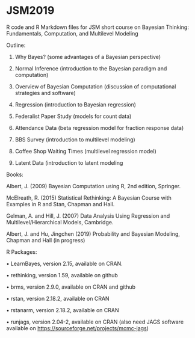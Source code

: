# JSM2019
R code and R Markdown files for JSM short course on 
Bayesian Thinking: Fundamentals, Computation, and Multilevel Modeling

Outline:

1. Why Bayes?
(some advantages of a Bayesian perspective)

2. Normal Inference
(introduction to the Bayesian paradigm and computation)

3. Overview of Bayesian Computation
(discussion of computational strategies and software)

4. Regression
(introduction to Bayesian regression)

5. Federalist Paper Study
(models for count data)

6. Attendance Data
(beta regression model for fraction response data)

7. BBS Survey
(introduction to multilevel modeling)

8. Coffee Shop Waiting Times
(multilevel regression model)

9.  Latent Data
(introduction to latent modeling

Books:

Albert, J. (2009) Bayesian Computation using R, 2nd edition, Springer.

McElreath, R. (2015) Statistical Rethinking: A Bayesian Course with Examples in R and Stan, Chapman and Hall.

Gelman, A. and Hill, J. (2007) Data Analysis Using Regression and Multilevel/Hierarchical Models, Cambridge.

Albert, J. and Hu, Jingchen (2019) Probability and Bayesian Modeling, Chapman and Hall (in progress) 


R Packages:

• LearnBayes, version 2.15, available on CRAN.

• rethinking, version 1.59, available on github

• brms, version 2.9.0, available on CRAN and github

• rstan, version 2.18.2, available on CRAN

• rstanarm, version 2.18.2, available on CRAN

• runjags, version 2.04-2, available on CRAN (also need JAGS software
available on https://sourceforge.net/projects/mcmc-jags)
